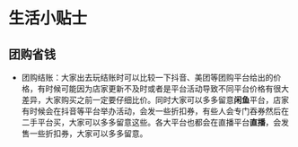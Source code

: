 # 生活小贴士

## 团购省钱
 - 团购结账：大家出去玩结账时可以比较一下抖音、美团等团购平台给出的价格，有时候可能因为店家更新不及时或者是平台活动导致不同平台价格有很大差异，大家购买之前一定要仔细比价。同时大家可以多多留意**闲鱼**平台，店家有时候会在抖音等平台举办活动，会发一些折扣券，有些人会专门吞券然后在二手平台买，大家可以多多留意这些。各大平台也都会在直播平台**直播**，会发售一些折扣券，大家可以多多留意。

 

